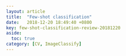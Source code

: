 ```yaml
---
layout: article
title:  "Few-shot classification"
date:   2018-12-20 18:49:40 +0800
key: few-shot-classification-review-20181220
aside:
  toc: true
category: [CV, ImageClassify]
---
```

